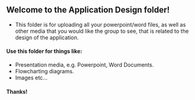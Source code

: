 ## Welcome to the Application Design folder!
- This folder is for uploading all your powerpoint/word files, as well as other media that you would like the group to see, that is related to the design of the application.

#### Use this folder for things like:
- Presentation media, e.g. Powerpoint, Word Documents.
- Flowcharting diagrams.
- Images etc...

#### Thanks!
